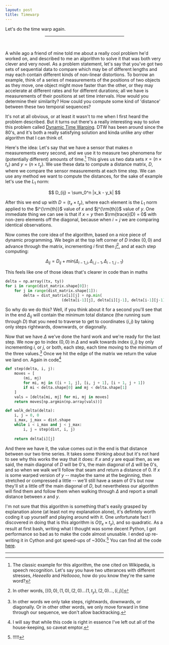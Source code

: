 ```yaml
---
layout: post
title: Timewarp
---
```


Let's do the time warp again.

<center><hr style="width:50%"></center>
<br>

A while ago a friend of mine told me about a really cool problem he'd worked on, and described to me an algorithm to solve it that was both very clever and very novel. As a problem statement, let's say that you've got two sets of sequential data to compare which may be of different lengths and may each contain different kinds of non-linear distortions. To borrow an example, think of a series of measurements of the positions of two objects as they move, one object might move faster than the other, or they may accelerate at different rates and for different durations; all we have is measurements of their positions at set time intervals. How would you determine their similarity? How could you compute some kind of 'distance' between these two temporal sequences? 


It's not at all obvious, or at least it wasn't to me when I first heard the problem described. But it turns out there's a really interesting way to solve this problem called [Dynamic Time Warping](https://en.wikipedia.org/wiki/Dynamic_time_warping). DTW has been around since the 80's, and it's both a really satisfying solution and kinda unlike any other algorithm that I can think of.

Here's the idea: Let's say that we have a sensor that makes $n$ measurements every second, and we use it to measure two phenomena for (potentially different) amounts of time.[^1] This gives us two data sets $x = (n \times t_x)$ and $y = (n \times t_y)$. We use these data to compute a distance matrix, $D$, where we compare the sensor measurements at each time step. We can use any method we want to compute the distances, for the sake of example let's use the $L_1$ norm:

$$
D_{ij} = \sum_0^n |x_k - y_k|
$$

After this we end up with $D = (t_x \times t_y)$, where each element is the $L_1$ norm applied to the $i^{\rm{th}}$ value of $x$ and $j^{\rm{th}}$ value of $y$. One immediate thing we can see is that if $x = y$ then $\rm{trace}(D) = 0$ with non-zero elements off the diagonal, because when $i = j$ we are comparing identical observations.

Now comes the core idea of the algorithm, based on a nice piece of dynamic programming. We begin at the top left corner of $D$ index $(0, 0)$ and advance through the matrix, incrementing $i$ first then $j$[^2], and at each step computing:

$$
\Delta_{ij} = D_{ij} + min(\Delta_{i-1, j}, \Delta_{i, j-1}, \Delta_{i-1, j-1})
$$

This feels like one of those ideas that's clearer in code than in maths


```python
delta = np.array((tx, ty))
for i in range(dist_matrix.shape[0]):
    for j in range(dist_matrix.shape[1]):
        delta = dist_matrix[i][j] + np.min(
                         (delta[i-1][j], delta[i][j-1], delta[i-1][j-1]))
```

So why do we do this? Well, if you think about it for a second you'll see that in the end $\Delta_{ij}$ will contain the minimum total distance (the running sum through $D$) that you need to traverse to get to coordinates $(i, j)$ by taking only steps rightwards, downwards, or diagonally. 

Now that we have $\Delta$ we've done the hard work and we're ready for the last step. We now go to index $(0, 0)$ in $\Delta$ and walk towards index $(i, j)$ by only incrementing $i$, or $j$, or both, each step, each time moving to the minimum of the three values.[^3] Once we hit the edge of the matrix we return the value we land on. Again in code[^4]


```python
def step(delta, i, j):
    moves = [
        (mi, mj)
        for mi, mj in ([i + 1, j], [i, j + 1], [i + 1, j + 1])
        if mi < delta.shape[0] and mj < delta.shape[1]
    ]
    vals = [delta[mi, mj] for mi, mj in moves]
    return moves[np.argmin(np.array(vals))]

def walk_delta(delta):
    i, j = 0, 0
    i_max, j_max = dist.shape
    while i < i_max and j < j_max:
        i, j = step(dist, i, j)
        
    return delta[i][j]
```


And there we have it, the value comes out in the end is that distance between our two time series. It takes some thinking about but it's not hard to see why this works the way that it does: if $x$ and $y$ are equal then, as we said, the main diagonal of $D$ will be $0$'s, the main diagonal of $\Delta$ will be $0$'s, and so when we walk we'll follow that seam and return a distance of $0$. If $x$ is some warped version of $y$ -- maybe the same at the beginning, then stretched or compressed a little -- we'll still have a seam of $0$'s but now they'll sit a little off the main diagonal of $D$, but nevertheless our algorithm will find them and follow them when walking through $\Delta$ and report a small distance between $x$ and $y$.


I'm not sure that this algorithm is something that's easily grasped by explanation alone (at least not my explanation alone), it's defintely worth coding it up yourself and playing around with it. One unfortunate fact I discovered in doing that is this algorithm is $O(t_x \times t_y)$, and so quadratic. As a result at first bash, writing what I thought was some decent Python, I got performance so bad as to make the code almost unusable. I ended up re-writing it in Cython and got speed-ups of ~300x.[^5] You can find all the code [here](https://github.com/neal-o-r/timewarp).

---

[^1]: The classic example for this algorithm, the one cited on Wikipedia, is speech recognition. Let's say you have two utterances with different stresses, *Heeeello* and *Helloooo*, how do you know they're the same word?

[^2]: In other words, $[(0, 0), (1, 0), (2, 0)\dots(1, t_y), (2, 0)\dots, (i, j)]$


[^3]: In other words we only take steps, rightwards, downwards, or diagonally. Or in other other words, we only move forward in time through our sequence, we don't allow backtracking.

[^4]: I will say that while this code is right in essence I've left out all of the house-keeping, so caveat emptor.

[^5]: !!!!!
